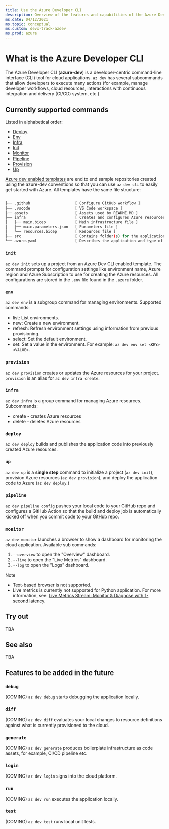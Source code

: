 ```yaml
---
title: Use the Azure Developer CLI
description: Overview of the features and capabilities of the Azure Developer CLI that helps developers be more productive when building and deploying applications to Azure.
ms.date: 04/12/2021
ms.topic: conceptual
ms.custom: devx-track-azdev
ms.prod: azure
---
```

# What is the Azure Developer CLI

The Azure Developer CLI (**azure-dev**) is a developer-centric command-line interface (CLI) tool for cloud applications. `az dev` has several subcommands that allow developers to execute many actions (for example, manage developer workflows, cloud resources, interactions with continuous integration and delivery (CI/CD) system, etc.)

## Currently supported commands

Listed in alphabetical order:

- [Deploy](#deploy)
- [Env](#env)
- [Infra](#infra)
- [Init](#init)
- [Monitor](#monitor)
- [Pipeline](#pipeline)
- [Provision](#provision)
- [Up](#up)

[Azure dev enabled templates](azure-dev-cli-templates.md) are end to end sample repositories created using the azure-dev conventions so that you can use `az dev cli` to easily get started with Azure. All templates have the same file structure:

```bash

├── .github                    [ Configure GitHub workflow ]
├── .vscode                    [ VS Code workspace ]
├── assets                     [ Assets used by README.MD ]
├── infra                      [ Creates and configures Azure resources ]
│   ├── main.bicep             [ Main infrastructure file ]
│   ├── main.parameters.json   [ Parameters file ]
│   └── resources.bicep        [ Resources file ]
├── src                        [ Contains folder(s) for the application code ]
└── azure.yaml                 [ Describes the application and type of Azure resources]
```

### `init`

`az dev init` sets up a project from an Azure Dev CLI enabled template. The command prompts for configuration settings like environment name, Azure region and Azure Subscription to use for creating the Azure resources. All configurations are stored in the `.env` file found in the `.azure` folder.

### `env`

`az dev env` is a subgroup command for managing environments. Supported commands:

- list: List environments.
- new: Create a new environment.
- refresh: Refresh environment settings using information from previous provisioning.
- select: Set the default environment.
- set: Set a value in the environment. For example: `az dev env set <KEY> <VALUE>`.

### `provision`

`az dev provision` creates or updates the Azure resources for your project. `provision` is an alias for `az dev infra create`.

### `infra`

`az dev infra` is a group command for managing Azure resources. Subcommands:

- create - creates Azure resources
- delete - deletes Azure resources

### `deploy`

`az dev deploy` builds and publishes the application code into previously created Azure resources.

### `up`

`az dev up` is a **single step** command to initialize a project (`az dev init`), provision Azure resources (`az dev provision`), and deploy the application code to Azure (`az dev deploy`.) 

### `pipeline`

`az dev pipeline config` pushes your local code to your GitHub repo and configures a GitHub Action so that the build and deploy job is automatically kicked off when you commit code to your GitHub repo.

### `monitor`

`az dev monitor` launches a browser to show a dashboard for monitoring the cloud application. Available sub commands: 

1. `--overview` to open the "Overview" dashboard.
1. `--live` to open the "Live Metrics" dashboard.
1. `--log` to open the "Logs" dashboard.

> [!NOTE]
> * Text-based browser is not supported.
> * Live metrics is currently not supported for Python application. For more information, see: [Live Metrics Stream: Monitor & Diagnose with 1-second latency](/azure/azure-monitor/app/live-stream).

## Try out

TBA

## See also

TBA

## Features to be added in the future

### `debug`
(COMING) `az dev debug` starts debugging the application locally.

### `diff`
(COMING) `az dev diff` evaluates your local changes to resource definitions against what is currently provisioned to the cloud.

### `generate`
(COMING) `az dev generate` produces boilerplate infrastructure as code assets, for example, CI/CD pipeline etc.

### `login`
(COMING) `az dev login` signs into the cloud platform.

### `run`
(COMING) `az dev run` executes the application locally.

### `test`
(COMING) `az dev test` runs local unit tests.